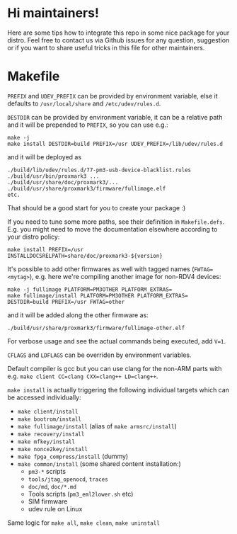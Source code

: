 # Hi maintainers!

Here are some tips how to integrate this repo in some nice package for your distro.
Feel free to contact us via Github issues for any question, suggestion or if you want to share useful tricks in this file for other maintainers.

Makefile
========

`PREFIX` and `UDEV_PREFIX` can be provided by environment variable, else it defaults to `/usr/local/share` and `/etc/udev/rules.d`.

`DESTDIR` can be provided by environment variable, it can be a relative path and it will be prepended to `PREFIX`, so you can use e.g.:

```
make -j
make install DESTDIR=build PREFIX=/usr UDEV_PREFIX=/lib/udev/rules.d
```

and it will be deployed as

```
./build/lib/udev/rules.d/77-pm3-usb-device-blacklist.rules
./build/usr/bin/proxmark3 ...
./build/usr/share/doc/proxmark3/...
./build/usr/share/proxmark3/firmware/fullimage.elf
etc.
```

That should be a good start for you to create your package :)

If you need to tune some more paths, see their definition in `Makefile.defs`.
E.g. you might need to move the documentation elsewhere according to your distro policy:

```
make install PREFIX=/usr INSTALLDOCSRELPATH=share/doc/proxmark3-${version}
```

It's possible to add other firmwares as well with tagged names (`FWTAG=<mytag>`), e.g. here we're compiling another image for non-RDV4 devices:

```
make -j fullimage PLATFORM=PM3OTHER PLATFORM_EXTRAS=
make fullimage/install PLATFORM=PM3OTHER PLATFORM_EXTRAS= DESTDIR=build PREFIX=/usr FWTAG=other
```

and it will be added along the other firmware as:

```
./build/usr/share/proxmark3/firmware/fullimage-other.elf
```

For verbose usage and see the actual commands being executed, add `V=1`.

`CFLAGS` and `LDFLAGS` can be overriden by environment variables.

Default compiler is gcc but you can use clang for the non-ARM parts with e.g. `make client CC=clang CXX=clang++ LD=clang++`.

`make install` is actually triggering the following individual targets which can be accessed individually:

* `make client/install`
* `make bootrom/install`
* `make fullimage/install` (alias of `make armsrc/install`)
* `make recovery/install`
* `make mfkey/install`
* `make nonce2key/install`
* `make fpga_compress/install` (dummy)
* `make common/install` (some shared content installation:)
  * `pm3-*` scripts
  * `tools/jtag_openocd`, `traces`
  * `doc/md`, `doc/*.md`
  * Tools scripts (`pm3_eml2lower.sh` etc)
  * SIM firmware
  * udev rule on Linux

Same logic for `make all`, `make clean`, `make uninstall`
